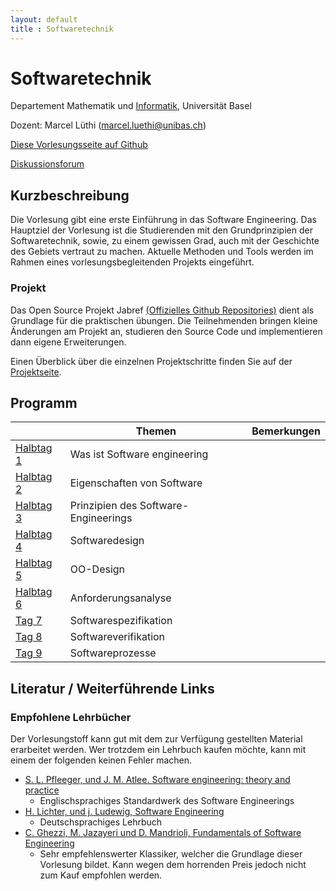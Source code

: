 ```yaml
---
layout: default
title : Softwaretechnik
---
```


# Softwaretechnik

Departement Mathematik und [Informatik](http://informatik.unibas.ch/), Universität Basel

Dozent: Marcel Lüthi (<marcel.luethi@unibas.ch>)

[Diese Vorlesungsseite auf Github](https://github.com/unibas-marcelluethi/software-engineering-gyminf)

[Diskussionsforum](https://github.com/unibas-marcelluethi/software-engineering-gyminf/discussions)


## Kurzbeschreibung

Die Vorlesung gibt eine erste Einführung in das Software Engineering.
Das Hauptziel der Vorlesung ist die Studierenden mit den Grundprinzipien der Softwaretechnik, sowie, zu einem gewissen Grad, auch mit der Geschichte des Gebiets vertraut zu machen. Aktuelle Methoden und Tools werden im Rahmen eines vorlesungsbegleitenden Projekts eingeführt.

### Projekt

Das Open Source Projekt Jabref [(Offizielles Github Repositories)](https://github.com/jabref/jabref) dient als Grundlage für die praktischen
übungen. Die Teilnehmenden bringen kleine Änderungen am Projekt an, studieren den Source Code und implementieren dann eigene Erweiterungen.

Einen Überblick über die einzelnen Projektschritte finden Sie auf der [Projektseite](project/project-summary.html).

## Programm

|  | Themen | Bemerkungen |
|------| ----- | --------- |
|[Halbtag 1](./day1) | Was ist Software engineering  | |
|[Halbtag 2](./day2) | Eigenschaften von Software | |
|[Halbtag 3](./day3) | Prinzipien des Software-Engineerings   | |
|[Halbtag 4](./day4) | Softwaredesign | |
|[Halbtag 5](./day5) | OO-Design| |
|[Halbtag 6](./day6)   | Anforderungsanalyse   | |
|[Tag 7](./comingsoon) | Softwarespezifikation  |  |
|[Tag 8](./comingsoon) | Softwareverifikation |  |
|[Tag 9](./comingsoon) | Softwareprozesse  | |


## Literatur / Weiterführende Links

### Empfohlene Lehrbücher

Der Vorlesungstoff kann gut mit dem zur Verfügung gestellten Material erarbeitet werden.
Wer trotzdem ein Lehrbuch kaufen möchte, kann mit einem der folgenden keinen Fehler machen. 


* [S. L. Pfleeger, und J. M. Atlee. Software engineering: theory and practice](https://www.pearson.com/us/higher-education/program/Pfleeger-Pfleeger-Software-Engineering-4-4th-Edition/PGM58925.html)
    * Englischsprachiges Standardwerk des Software Engineerings
* [H. Lichter, und j. Ludewig, Software Engineering](https://www.orellfuessli.ch/shop/home/artikeldetails/A1030132020)
    * Deutschsprachiges Lehrbuch
* [C. Ghezzi, M. Jazayeri und D. Mandrioli, Fundamentals of Software Engineering](https://www.pearson.com/us/higher-education/program/Ghezzi-Fundamentals-of-Software-Engineering-2nd-Edition/PGM13112.html)
    * Sehr empfehlenswerter Klassiker, welcher die Grundlage dieser Vorlesung bildet. Kann wegen dem horrenden Preis jedoch nicht zum Kauf empfohlen werden.


